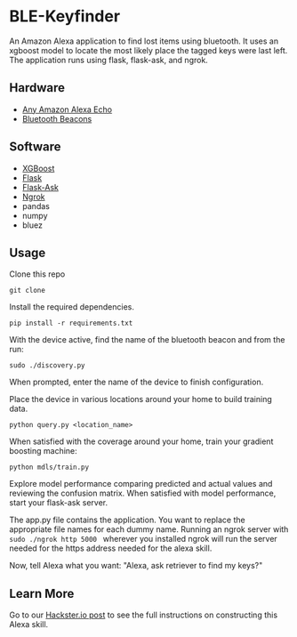 # BLE-Keyfinder

An Amazon Alexa application to find lost items using bluetooth. It uses an xgboost model to locate the most likely place
the tagged keys were last left. The application runs using flask, flask-ask, and ngrok.

## Hardware
* [Any Amazon Alexa Echo](https://www.amazon.com/gp/product/B01DFKC2SO/ref=s9_acsd_al_bw_c_x_1_w?pf_rd_m=ATVPDKIKX0DER&pf_rd_s=merchandised-search-4&pf_rd_r=Q924P0APNQ9M7QVMV2D0&pf_rd_r=Q924P0APNQ9M7QVMV2D0&pf_rd_t=101&pf_rd_p=4dc5e960-6892-4959-a18f-2e32ecb3b2b6&pf_rd_p=4dc5e960-6892-4959-a18f-2e32ecb3b2b6&pf_rd_i=9818047011)
* [Bluetooth Beacons](https://www.amazon.com/gp/product/B077ZGGYY7/ref=oh_aui_detailpage_o01_s00?ie=UTF8&psc=1)

## Software
* [XGBoost](https://xgboost.readthedocs.io/en/latest/)
* [Flask](http://flask.pocoo.org/)
* [Flask-Ask](http://flask-ask.readthedocs.io/en/latest/)
* [Ngrok](https://ngrok.com/download)
* pandas
* numpy
* bluez

## Usage

Clone this repo
```
git clone 
```

Install the required dependencies.
```
pip install -r requirements.txt
```

With the device active, find the name of the bluetooth beacon and from the run:
```
sudo ./discovery.py
```
When prompted, enter the name of the device to finish configuration.

Place the device in various locations around your home to build training data.
```
python query.py <location_name>
```

When satisfied with the coverage around your home, train your gradient boosting machine:
```
python mdls/train.py
```

Explore model performance comparing predicted and actual values and reviewing the confusion matrix. When satisfied with model performance, start your flask-ask server.

The app.py file contains the application. You want to replace the appropriate file names for each dummy name. Running an ngrok server with ```sudo ./ngrok http 5000 ``` wherever you installed ngrok will run the server needed for the https address needed for the alexa skill. 

Now, tell Alexa what you want: "Alexa, ask retriever to find my keys?"

## Learn More
Go to our [Hackster.io post](https://www.hackster.io/home_skillet/alexa-where-are-my-keys-aa0e82) to see the full instructions on constructing this Alexa skill. 

